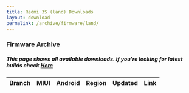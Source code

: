 ```yaml
---
title: Redmi 3S (land) Downloads
layout: download
permalink: /archive/firmware/land/
---
```


### Firmware Archive
##### This page shows all available downloads. If you're looking for latest builds check [Here](/firmware/land/)


<div class="table-responsive-md" id="table-wrapper">
<table id="firmware" class="compact table table-striped table-hover table-sm">
    <thead class="thead-dark">
        <tr>
            <th>Branch</th>
            <th>MIUI</th>
            <th>Android</th>
            <th>Region</th>
            <th>Updated</th>
            <th>Link</th>
        </tr>
    </thead>
    <script>loadFirmwareDownloads('land', 'full')</script>
</table>
</div>
